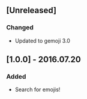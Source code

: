 ## [Unreleased]
### Changed
- Updated to gemoji 3.0

## [1.0.0] - 2016.07.20
### Added
- Search for emojis!
